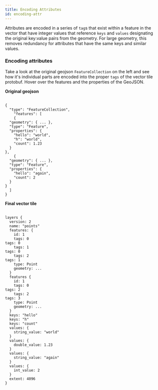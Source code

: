```yaml
---
title: Encoding Attributes
id: encoding-attr
---
```


Attributes are encoded in a series of `tag`s that exist within a feature in the vector that have integer values that reference `keys` and `values` designating the original key:value pairs from the geometry. For large geometry, this removes redundancy for attributes that have the same keys and similar values.

<div id="js-example-encoding" class="js-example clearfix">
  <div class="js-example-header">
    <h3>Encoding attributes</h3>
    <p>Take a look at the original geojson <code>FeatureCollection</code> on the left and see how it's individual parts are encoded into the proper <code>tags</code> of the vector tile protobuf. Hover over the features and the properties of the GeoJSON.</p>
  </div>

  <div class="js-example-body col12">
    <div class="col6 pad1"><strong>Original geojson</strong><br><br><pre><code>{
  "type": "FeatureCollection",
    "features": [
    <span class='feature' data-feat='1'>{
  "geometry": { ... },
  "type": "Feature",
  "properties": {
    <span class='attr gj' data-attr='1' data-key='hello' data-value='world'>"hello": "world",</span>
    <span class='attr gj' data-attr='2' data-key='h' data-value='world'>"h": "world",</span>
    <span class='attr gj' data-attr='3' data-key='count' data-value='1.23'>"count": 1.23</span>
  }
},</span>
    <span class='feature' data-feat='2'>{
  "geometry": { ... },
  "type": "Feature",
  "properties": {
    <span class='attr gj' data-attr='4' data-key='hello' data-value='again'>"hello": "again",</span>
    <span class='attr gj' data-attr='5' data-key='count' data-value='2'>"count": 2</span>
  }
}</span>
  ]
}
</code></pre></div>
    <div class="col6 pad1"><strong>Final vector tile<br><br></strong><pre><code>layers {
  version: 2
  name: "points"
  <span class='feat' id='feat1'>features: {
    id: 1
    <span class='tagset' id='attr1'><span class='tag-key'>tags: 0</span>
<span class='tag-value'>tags: 0</span></span>
    <span class='tagset' id='attr2'><span class='tag-key'>tags: 1</span>
<span class='tag-value'>tags: 0</span></span>
    <span class='tagset' id='attr3'><span class='tag-key'>tags: 2</span>
<span class='tag-value'>tags: 1</span></span>
    type: Point
    geometry: ...
  }</span>
  <span class='feat' id='feat2'>features {
    id: 1
    <span class='tagset' id='attr4'><span class='tag-key'>tags: 0</span>
<span class='tag-value'>tags: 2</span></span>
    <span class='tagset' id='attr5'><span class='tag-key'>tags: 2</span>
<span class='tag-value'>tags: 3</span></span>
    type: Point
    geometry: ...
  }</span>
  <span class='key' id='key-hello'>keys: "hello"</span>
  <span class='key' id='key-h'>keys: "h"</span>
  <span class='key' id='key-count'>keys: "count"</span>
  <span class='value' id='value-world'>values: {
    string_value: "world"
  }</span>
  <span class='value' id='value-1.23'>values: {
    double_value: 1.23
  }</span>
  <span class='value' id='value-again'>values: {
    string_value: "again"
  }</span>
  <span class='value' id='value-2'>values: {
    int_value: 2
  }</span>
  extent: 4096
}
      
</code></pre></div>
  </div>
</div>